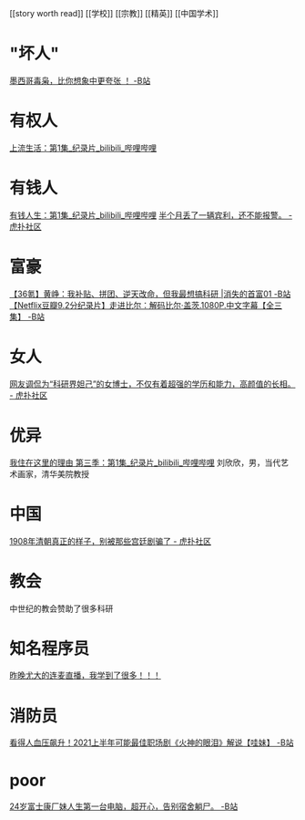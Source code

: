 [[story worth read]]
[[学校]]
[[宗教]]
[[精英]]
[[中国学术]]

# "坏人"
[墨西哥毒枭，比你想象中更夸张 ！ -B站](https://www.bilibili.com/video/BV1m5411n7ne)
# 有权人
[上流生活：第1集_纪录片_bilibili_哔哩哔哩](https://www.bilibili.com/bangumi/play/ss20376)
# 有钱人
[有钱人生：第1集_纪录片_bilibili_哔哩哔哩](https://www.bilibili.com/bangumi/play/ss27286)
[半个月丢了一辆宾利，还不能报警。 - 虎扑社区](https://bbs.hupu.com/52506401.html)
# 富豪
[【36氪】黄峥：我补贴、拼团、逆天改命，但我最想搞科研 |消失的首富01 -B站](https://www.bilibili.com/video/BV1Cy4y1x7pZ)
[【Netflix豆瓣9.2分纪录片】走进比尔：解码比尔·盖茨.1080P.中文字幕【全三集】 -B站](https://www.bilibili.com/video/BV1Uy4y117bu/)
# 女人
[网友调侃为“科研界妲己”的女博士，不仅有着超强的学历和能力，高颜值的长相。 - 虎扑社区](https://bbs.hupu.com/45308928.html)
# 优异
[我住在这里的理由 第三季：第1集_纪录片_bilibili_哔哩哔哩](https://www.bilibili.com/bangumi/play/ep317198)
	刘欣欣，男，当代艺术画家，清华美院教授

# 中国
[1908年清朝真正的样子，别被那些宫廷剧骗了 - 虎扑社区](https://bbs.hupu.com/42735286.html)
# 教会
中世纪的教会赞助了很多科研
# 知名程序员
[昨晚尤大的连麦直播，我学到了很多！！！](https://juejin.cn/post/6960506633839443981)
# 消防员
[看得人血压飙升！2021上半年可能最佳职场剧《火神的眼泪》解说【哇妹】 -B站](https://www.bilibili.com/video/BV1no4y117u7)
# poor
[24岁富士康厂妹人生第一台电脑，超开心，告别宿舍躺尸。 -B站](https://www.bilibili.com/video/BV1R34y1e7YX)
